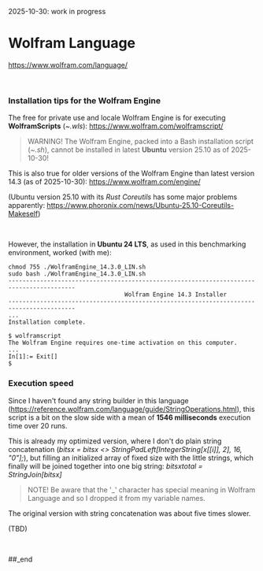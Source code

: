 2025-10-30: work in progress

# Wolfram Language

https://www.wolfram.com/language/

<br/>

### Installation tips for the Wolfram Engine

The free for private use and locale Wolfram Engine is for executing **WolframScripts** (_~.wls_): https://www.wolfram.com/wolframscript/

> WARNING!
> The Wolfram Engine, packed into a Bash installation script (_~.sh_), cannot be installed in latest **Ubuntu** version 25.10 as of 2025-10-30!

This is also true for older versions of the Wolfram Engine than latest version 14.3 (as of 2025-10-30): https://www.wolfram.com/engine/

(Ubuntu version 25.10 with its _Rust Coreutils_ has some major problems apparently: https://www.phoronix.com/news/Ubuntu-25.10-Coreutils-Makeself)

<br/>

However, the installation in **Ubuntu 24 LTS**, as used in this benchmarking environment, worked (with me): 

```
chmod 755 ./WolframEngine_14.3.0_LIN.sh
sudo bash ./WolframEngine_14.3.0_LIN.sh
-----------------------------------------------------------------------------------------
                                 Wolfram Engine 14.3 Installer 
-----------------------------------------------------------------------------------------
...
Installation complete.

$ wolframscript
The Wolfram Engine requires one-time activation on this computer.
...
In[1]:= Exit[]
$
```

### Execution speed

Since I haven't found any string builder in this language (https://reference.wolfram.com/language/guide/StringOperations.html), this script is a bit on the slow side with a mean of **1546 milliseconds** execution time over 20 runs.

This is already my optimized version, where I don't do plain string concatenation (_bitsx = bitsx <> StringPadLeft[IntegerString[x[[i]], 2], 16, "0"];_), but filling an initialized array of fixed size with the little strings, which finally will be joined together into one big string: _bitsxtotal   = StringJoin[bitsx]_

> NOTE!
> Be aware that the '_' character has special meaning in Wolfram Language and so I dropped it from my variable names.

The original version with string concatenation was about five times slower.

(TBD)

<br/>

##_end

